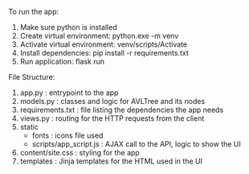 To run the app:

1. Make sure python is installed
2. Create virtual environment: python.exe -m venv 
3. Activate virtual environment: venv/scripts/Activate
4. Install dependencies: pip install -r requirements.txt
5. Run application: flask run

File Structure:
1. app.py : entrypoint to the app
2. models.py : classes and logic for AVLTree and its nodes
3. requirements.txt : file listing the dependencies the app needs
4. views.py : routing for the HTTP requests from the client
5. static
    - fonts : icons file used
    - scripts/app_script.js : AJAX call to the API, logic to show the UI
6. content/site.css : styling for the app
7. templates : Jinja templates for the HTML used in the UI